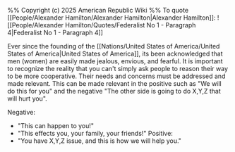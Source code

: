 %%
Copyright (c) 2025 American Republic Wiki
%%
To quote [[People/Alexander Hamilton/Alexander Hamilton|Alexander Hamilton]]:
![[People/Alexander Hamilton/Quotes/Federalist No 1 - Paragraph 4|Federalist No 1 - Paragraph 4]]

Ever since the founding of the [[Nations/United States of America/United States of America|United States of America]], its been acknowledged that men (women) are easily made jealous, envious, and fearful. It is important to recognize the reality that you can't simply ask people to reason their way to be more cooperative. Their needs and concerns must be addressed and made relevant. This can be made relevant in the positive such as "We will do this for you" and the negative "The other side is going to do X,Y,Z that will hurt you".

Negative:
- "This can happen to you!"
- "This effects you, your family, your friends!"
Positive:
- "You have X,Y,Z issue, and this is how we will help you."